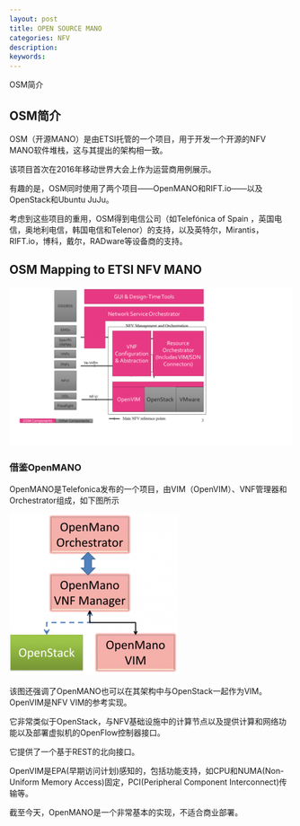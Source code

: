 ```yaml
---
layout: post
title: OPEN SOURCE MANO
categories: NFV
description:
keywords:
---
```


OSM简介

## OSM简介
OSM（开源MANO）是由ETSI托管的一个项目，用于开发一个开源的NFV MANO软件堆栈，这与其提出的架构相一致。

该项目首次在2016年移动世界大会上作为运营商用例展示。

有趣的是，OSM同时使用了两个项目——OpenMANO和RIFT.io——以及OpenStack和Ubuntu JuJu。

考虑到这些项目的重用，OSM得到电信公司（如Telefónica of Spain ，英国电信，奥地利电信，韩国电信和Telenor）的支持，以及英特尔，Mirantis，RIFT.io，博科，戴尔，RADware等设备商的支持。

## OSM Mapping to ETSI NFV MANO
![osm_map](/images/posts/osm_map.png)

### 借鉴OpenMANO
OpenMANO是Telefonica发布的一个项目，由VIM（OpenVIM）、VNF管理器和Orchestrator组成，如下图所示

![OpenMANO](/images/posts/open-source-mano-fig-2.png)

该图还强调了OpenMANO也可以在其架构中与OpenStack一起作为VIM。OpenVIM是NFV VIM的参考实现。

它非常类似于OpenStack，与NFV基础设施中的计算节点以及提供计算和网络功能以及部署虚拟机的OpenFlow控制器接口。

它提供了一个基于REST的北向接口。

OpenVIM是EPA(早期访问计划)感知的，包括功能支持，如CPU和NUMA(Non-Uniform Memory Access)固定，PCI(Peripheral Component Interconnect)传输等。

截至今天，OpenMANO是一个非常基本的实现，不适合商业部署。